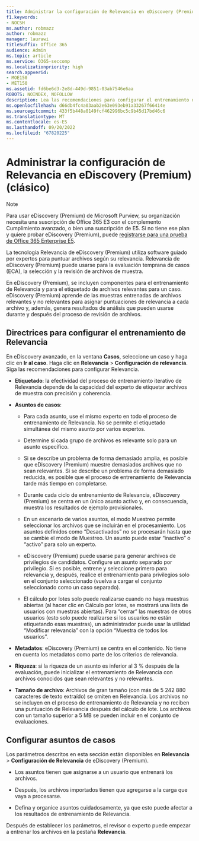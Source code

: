 ```yaml
---
title: Administrar la configuración de Relevancia en eDiscovery (Premium)
f1.keywords:
- NOCSH
ms.author: robmazz
author: robmazz
manager: laurawi
titleSuffix: Office 365
audience: Admin
ms.topic: article
ms.service: O365-seccomp
ms.localizationpriority: high
search.appverid:
- MOE150
- MET150
ms.assetid: fd6be6d3-2e8d-449d-9851-03ab7546e6aa
ROBOTS: NOINDEX, NOFOLLOW
description: Lea las recomendaciones para configurar el entrenamiento de Relevancia en eDiscovery (Premium) con el fin de puntuar archivos según su relevancia y generar resultados de análisis.
ms.openlocfilehash: d66db4fc4a03aab2e63e093eb91a33267f66414e
ms.sourcegitcommit: 433f5b448a0149fcf462996bc5c9b45d17bd46c6
ms.translationtype: MT
ms.contentlocale: es-ES
ms.lasthandoff: 09/20/2022
ms.locfileid: "67820225"
---
```

# <a name="manage-relevance-setup-in-ediscovery-premium-classic"></a>Administrar la configuración de Relevancia en eDiscovery (Premium) (clásico)

> [!NOTE]
> Para usar eDiscovery (Premium) de Microsoft Purview, su organización necesita una suscripción de Office 365 E3 con el complemento Cumplimiento avanzado, o bien una suscripción de E5. Si no tiene ese plan y quiere probar eDiscovery (Premium), puede [registrarse para una prueba de Office 365 Enterprise E5](https://go.microsoft.com/fwlink/p/?LinkID=698279). 
  
 La tecnología Relevancia de eDiscovery (Premium) utiliza software guiado por expertos para puntuar archivos según su relevancia. Relevancia de eDiscovery (Premium) puede usarse para la evaluación temprana de casos (ECA), la selección y la revisión de archivos de muestra. 
  
 En eDiscovery (Premium), se incluyen componentes para el entrenamiento de Relevancia y para el etiquetado de archivos relevantes para un caso. eDiscovery (Premium) aprende de las muestras entrenadas de archivos relevantes y no relevantes para asignar puntuaciones de relevancia a cada archivo y, además, genera resultados de análisis que pueden usarse durante y después del proceso de revisión de archivos. 
  
## <a name="guidelines-for-setting-up-relevance-training"></a>Directrices para configurar el entrenamiento de Relevancia

 En eDiscovery avanzado, en la ventana **Casos**, seleccione un caso y haga clic en **Ir al caso**. Haga clic en **Relevancia** \> **Configuración de relevancia**. Siga las recomendaciones para configurar Relevancia. 
  
- **Etiquetado**: la efectividad del proceso de entrenamiento iterativo de Relevancia depende de la capacidad del experto de etiquetar archivos de muestra con precisión y coherencia.

- **Asuntos de casos**:
  
  - Para cada asunto, use el mismo experto en todo el proceso de entrenamiento de Relevancia. No se permite el etiquetado simultánea del mismo asunto por varios expertos.
  
  - Determine si cada grupo de archivos es relevante solo para un asunto específico.

  - Si se describe un problema de forma demasiado amplia, es posible que eDiscovery (Premium) muestre demasiados archivos que no sean relevantes. Si se describe un problema de forma demasiado reducida, es posible que el proceso de entrenamiento de Relevancia tarde más tiempo en completarse. 

  - Durante cada ciclo de entrenamiento de Relevancia, eDiscovery (Premium) se centra en un único asunto activo y, en consecuencia, muestra los resultados de ejemplo provisionales.

  - En un escenario de varios asuntos, el modo Muestreo permite seleccionar los archivos que se incluirán en el procesamiento. Los asuntos definidos como “Desactivados” no se procesarán hasta que se cambie el modo de Muestreo. Un asunto puede estar “inactivo” o “activo” para solo un experto.

  - eDiscovery (Premium) puede usarse para generar archivos de privilegios de candidatos. Configure un asunto separado por privilegio. Si es posible, entrene y seleccione primero para relevancia y, después, realice el entrenamiento para privilegios solo en el conjunto seleccionado (vuelva a cargar el conjunto seleccionado como un caso separado). 

  - El cálculo por lotes solo puede realizarse cuando no haya muestras abiertas (al hacer clic en Cálculo por lotes, se mostrará una lista de usuarios con muestras abiertas). Para “cerrar” las muestras de otros usuarios (esto solo puede realizarse si los usuarios no están etiquetando esas muestras), un administrador puede usar la utilidad “Modificar relevancia” con la opción “Muestra de todos los usuarios”.

- **Metadatos**: eDiscovery (Premium) se centra en el contenido. No tiene en cuenta los metadatos como parte de los criterios de relevancia.

- **Riqueza**: si la riqueza de un asunto es inferior al 3 % después de la evaluación, puede inicializar el entrenamiento de Relevancia con archivos conocidos que sean relevantes y no relevantes.

- **Tamaño de archivo**: Archivos de gran tamaño (con más de 5 242 880 caracteres de texto extraído) se omiten en Relevancia. Los archivos no se incluyen en el proceso de entrenamiento de Relevancia y no reciben una puntuación de Relevancia después del cálculo de lote. Los archivos con un tamaño superior a 5 MB se pueden incluir en el conjunto de evaluaciones.

## <a name="setting-up-case-issues"></a>Configurar asuntos de casos

Los parámetros descritos en esta sección están disponibles en **Relevancia** \> **Configuración de Relevancia** de eDiscovery (Premium).
  
- Los asuntos tienen que asignarse a un usuario que entrenará los archivos.

- Después, los archivos importados tienen que agregarse a la carga que vaya a procesarse.

- Defina y organice asuntos cuidadosamente, ya que esto puede afectar a los resultados de entrenamiento de Relevancia.

Después de establecer los parámetros, el revisor o experto puede empezar a entrenar los archivos en la pestaña **Relevancia**.
